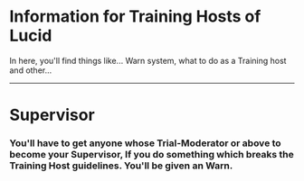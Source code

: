 # Information for Training Hosts of Lucid

In here, you'll find things like... Warn system, what to do as a Training host and other...

---

# Supervisor

### You'll have to get anyone whose Trial-Moderator or above to become your Supervisor, If you do something which breaks the Training Host guidelines. You'll be given an Warn.
